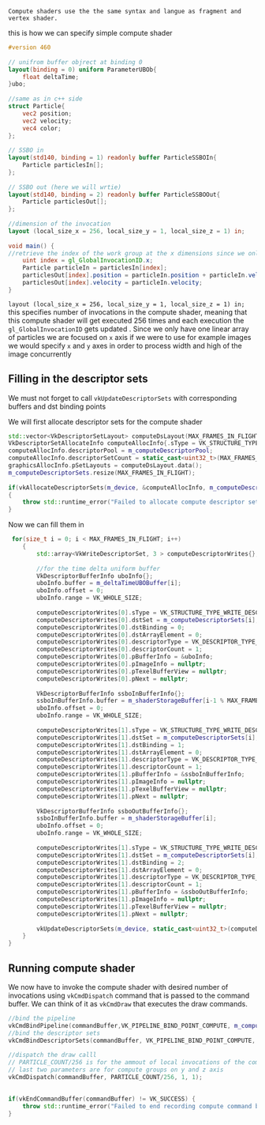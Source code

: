 	Compute shaders use the the same syntax and langue as fragment and vertex shader.  

this is how we can specify simple compute shader 

```glsl
#version 460  
  
// unifrom buffer objrect at binding 0  
layout(binding = 0) uniform ParameterUBOb{  
    float deltaTime;  
}ubo;  
  
//same as in c++ side  
struct Particle{  
    vec2 position;  
    vec2 velocity;  
    vec4 color;  
};  
  
// SSBO in  
layout(std140, binding = 1) readonly buffer ParticleSSBOIn{  
    Particle particlesIn[];  
};  
  
// SSBO out (here we will wrtie)  
layout(std140, binding = 2) readonly buffer ParticleSSBOOut{  
    Particle particlesOut[];  
};  
  
//dimension of the invocation  
layout (local_size_x = 256, local_size_y = 1, local_size_z = 1) in;  
  
void main() {  
//retrieve the index of the work group at the x dimensions since we only have linear array
    uint index = gl_GlobalInvocationID.x;  
    Particle particleIn = particlesIn[index];  
    particlesOut[index].position = particleIn.position + particleIn.velocity.xy * ubo.deltaTime;  
    particlesOut[index].velocity = particleIn.velocity;  
}
```

`layout (local_size_x = 256, local_size_y = 1, local_size_z = 1) in;` this specifies number of invocations in the compute shader, meaning that this compute shader will get executed 256 times and each execution the `gl_GlobalInvocationID` gets updated . Since we only have one linear array of particles we are focused on `x` axis if we were to use for example images we would specify `x` and `y` axes in order to process width and high of the image concurrently

## Filling in the descriptor sets 
We must not forget to call `vkUpdateDescriptorSets` with corresponding buffers and dst binding points 

We will first allocate descriptor sets for the compute shader 

```c++
std::vector<VkDescriptorSetLayout> computeDsLayout(MAX_FRAMES_IN_FLIGHT, m_computeDescryptorSetLayout);  
VkDescriptorSetAllocateInfo computeAllocInfo{.sType = VK_STRUCTURE_TYPE_DESCRIPTOR_SET_ALLOCATE_INFO};  
computeAllocInfo.descriptorPool = m_computeDescriptorPool;  
computeAllocInfo.descriptorSetCount = static_cast<uint32_t>(MAX_FRAMES_IN_FLIGHT);  
graphicsAllocInfo.pSetLayouts = computeDsLayout.data();  
m_computeDescriptorSets.resize(MAX_FRAMES_IN_FLIGHT);  
  
if(vkAllocateDescriptorSets(m_device, &computeAllocInfo, m_computeDescriptorSets.data()) != VK_SUCCESS)  
{  
    throw std::runtime_error("Failed to allocate compute descriptor sets");  
}
```

Now we can fill them in 

```c++
 for(size_t i = 0; i < MAX_FRAMES_IN_FLIGHT; i++)  
    {  
        std::array<VkWriteDescriptorSet, 3 > computeDescriptorWrites{};  
  
        //for the time delta uniform buffer  
        VkDescriptorBufferInfo uboInfo{};  
        uboInfo.buffer = m_deltaTimeUBOBuffer[i];  
        uboInfo.offset = 0;  
        uboInfo.range = VK_WHOLE_SIZE;  
  
        computeDescriptorWrites[0].sType = VK_STRUCTURE_TYPE_WRITE_DESCRIPTOR_SET;  
        computeDescriptorWrites[0].dstSet = m_computeDescriptorSets[i];  
        computeDescriptorWrites[0].dstBinding = 0;  
        computeDescriptorWrites[0].dstArrayElement = 0;  
        computeDescriptorWrites[0].descriptorType = VK_DESCRIPTOR_TYPE_UNIFORM_BUFFER;  
        computeDescriptorWrites[0].descriptorCount = 1;  
        computeDescriptorWrites[0].pBufferInfo = &uboInfo;  
        computeDescriptorWrites[0].pImageInfo = nullptr;  
        computeDescriptorWrites[0].pTexelBufferView = nullptr;  
        computeDescriptorWrites[0].pNext = nullptr;  
          
        VkDescriptorBufferInfo ssboInBufferInfo{};  
        ssboInBufferInfo.buffer = m_shaderStorageBuffer[i-1 % MAX_FRAMES_IN_FLIGHT];  
        uboInfo.offset = 0;  
        uboInfo.range = VK_WHOLE_SIZE;  
  
        computeDescriptorWrites[1].sType = VK_STRUCTURE_TYPE_WRITE_DESCRIPTOR_SET;  
        computeDescriptorWrites[1].dstSet = m_computeDescriptorSets[i];  
        computeDescriptorWrites[1].dstBinding = 1;  
        computeDescriptorWrites[1].dstArrayElement = 0;  
        computeDescriptorWrites[1].descriptorType = VK_DESCRIPTOR_TYPE_STORAGE_BUFFER;  
        computeDescriptorWrites[1].descriptorCount = 1;  
        computeDescriptorWrites[1].pBufferInfo = &ssboInBufferInfo;  
        computeDescriptorWrites[1].pImageInfo = nullptr;  
        computeDescriptorWrites[1].pTexelBufferView = nullptr;  
        computeDescriptorWrites[1].pNext = nullptr;  
  
        VkDescriptorBufferInfo ssboOutBufferInfo{};  
        ssboInBufferInfo.buffer = m_shaderStorageBuffer[i];  
        uboInfo.offset = 0;  
        uboInfo.range = VK_WHOLE_SIZE;  
  
        computeDescriptorWrites[1].sType = VK_STRUCTURE_TYPE_WRITE_DESCRIPTOR_SET;  
        computeDescriptorWrites[1].dstSet = m_computeDescriptorSets[i];  
        computeDescriptorWrites[1].dstBinding = 2;  
        computeDescriptorWrites[1].dstArrayElement = 0;  
        computeDescriptorWrites[1].descriptorType = VK_DESCRIPTOR_TYPE_STORAGE_BUFFER;  
        computeDescriptorWrites[1].descriptorCount = 1;  
        computeDescriptorWrites[1].pBufferInfo = &ssboOutBufferInfo;  
        computeDescriptorWrites[1].pImageInfo = nullptr;  
        computeDescriptorWrites[1].pTexelBufferView = nullptr;  
        computeDescriptorWrites[1].pNext = nullptr;  
  
        vkUpdateDescriptorSets(m_device, static_cast<uint32_t>(computeDescriptorWrites.size()), computeDescriptorWrites.data(), 0, nullptr);  
    }  
}
```
## Running compute shader

We now have to invoke the compute shader with desired number of invocations using `vkCmdDispatch` command that is passed to the command buffer. We can think of it as `vkCmdDraw` that executes the draw commands. 

```c++
//bind the pipeline  
vkCmdBindPipeline(commandBuffer,VK_PIPELINE_BIND_POINT_COMPUTE, m_computePipeline);  
//bind the descriptor sets 
vkCmdBindDescriptorSets(commandBuffer, VK_PIPELINE_BIND_POINT_COMPUTE, m_computePipelineLayout, 0,1,&m_computeDescriptorSets[currentFrame],0,0);  
  
//dispatch the draw calll  
// PARTICLE_COUNT/256 is for the ammout of local invocations of the compute shader in x axis  
// last two parameters are for compute groups on y and z axis 
vkCmdDispatch(commandBuffer, PARTICLE_COUNT/256, 1, 1);

  
if(vkEndCommandBuffer(commandBuffer) != VK_SUCCESS) {  
    throw std::runtime_error("Failed to end recording compute command buffer!");  
}
```






